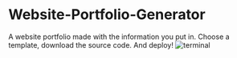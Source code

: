 # Website-Portfolio-Generator
A website portfolio made with the information you put in. Choose a template, download the source code. And deploy!
![terminal](https://github.com/user-attachments/assets/a0f8a26c-02d0-41e4-acc7-25a0cc2d566b)

